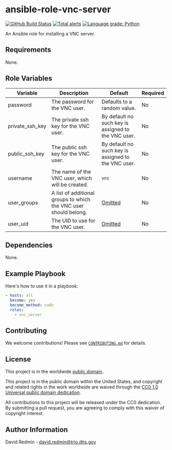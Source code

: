 # ansible-role-vnc-server #

[![GitHub Build Status](https://github.com/cisagov/ansible-role-vnc-server/workflows/build/badge.svg)](https://github.com/cisagov/ansible-role-vnc-server/actions)
[![Total alerts](https://img.shields.io/lgtm/alerts/g/cisagov/ansible-role-vnc-server.svg?logo=lgtm&logoWidth=18)](https://lgtm.com/projects/g/cisagov/ansible-role-vnc-server/alerts/)
[![Language grade: Python](https://img.shields.io/lgtm/grade/python/g/cisagov/ansible-role-vnc-server.svg?logo=lgtm&logoWidth=18)](https://lgtm.com/projects/g/cisagov/ansible-role-vnc-server/context:python)

An Ansible role for installing a VNC server.

## Requirements ##

None.

## Role Variables ##

| Variable | Description | Default | Required |
|----------|-------------|---------|----------|
| password | The password for the VNC user. | Defaults to a random value. | No |
| private\_ssh\_key | The private ssh key for the VNC user. | By default no such key is assigned to the VNC user. | No |
| public\_ssh\_key | The public ssh key for the VNC user. | By default no such key is assigned to the VNC user. | No |
| username | The name of the VNC user, which will be created. | `vnc` | No |
| user\_groups | A list of additional groups to which the VNC user should belong. | [Omitted](https://docs.ansible.com/ansible/latest/user_guide/playbooks_filters.html#making-variables-optional) | No |
| user\_uid | The UID to use for the VNC user. | [Omitted](https://docs.ansible.com/ansible/latest/user_guide/playbooks_filters.html#making-variables-optional) | No |

## Dependencies ##

None.

## Example Playbook ##

Here's how to use it in a playbook:

```yaml
- hosts: all
  become: yes
  become_method: sudo
  roles:
    - vnc_server
```

## Contributing ##

We welcome contributions!  Please see [`CONTRIBUTING.md`](CONTRIBUTING.md) for
details.

## License ##

This project is in the worldwide [public domain](LICENSE).

This project is in the public domain within the United States, and
copyright and related rights in the work worldwide are waived through
the [CC0 1.0 Universal public domain
dedication](https://creativecommons.org/publicdomain/zero/1.0/).

All contributions to this project will be released under the CC0
dedication. By submitting a pull request, you are agreeing to comply
with this waiver of copyright interest.

## Author Information ##

David Redmin - <david.redmin@trio.dhs.gov>

